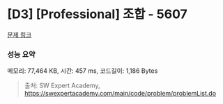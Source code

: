 # [D3] [Professional] 조합 - 5607 

[문제 링크](https://swexpertacademy.com/main/code/problem/problemDetail.do?contestProbId=AWXGKdbqczEDFAUo) 

### 성능 요약

메모리: 77,464 KB, 시간: 457 ms, 코드길이: 1,186 Bytes



> 출처: SW Expert Academy, https://swexpertacademy.com/main/code/problem/problemList.do